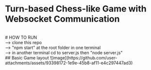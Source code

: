 # Turn-based Chess-like Game with Websocket Communication
<br>
# HOW TO RUN
<br>
--> clone this repo
<br>
--> "npm start" at the root folder in one terminal
<br>
--> in another terminal cd to server.js then "node server.js"
<br>
## Basic Game layout
![image](https://github.com/user-attachments/assets/93398172-1e9e-45b8-af11-e4c297447ad3)
